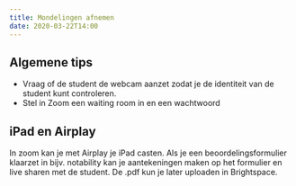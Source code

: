```yaml
---
title: Mondelingen afnemen
date: 2020-03-22T14:00
---
```


## Algemene tips
* Vraag of de student de webcam aanzet zodat je de identiteit van de student kunt controleren.
* Stel in Zoom een waiting room in en een wachtwoord

## iPad en Airplay

In zoom kan je met Airplay je iPad casten. Als je een beoordelingsformulier klaarzet in bijv. notability kan je aantekeningen maken op het formulier en live sharen met de student. De .pdf kun je later uploaden in Brightspace.
